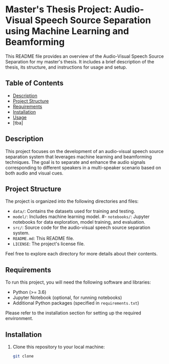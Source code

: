 # Master's Thesis Project: Audio-Visual Speech Source Separation using Machine Learning and Beamforming

This README file provides an overview of the Audio-Visual Speech Source Separation for my master's thesis. It includes a brief description of the thesis,
its structure, and instructions for usage and setup.

## Table of Contents

- [Description](#description)
- [Project Structure](#project-structure)
- [Requirements](#requirements)
- [Installation](#installation)
- [Usage](#usage)
- [tba]

## Description

This project focuses on the development of an audio-visual speech source separation system that leverages machine learning and beamforming techniques. 
The goal is to separate and enhance the audio signals corresponding to different speakers in a multi-speaker scenario based on both audio and visual cues.

## Project Structure

The project is organized into the following directories and files:

- `data/`: Contains the datasets used for training and testing.
- `model/`: Includes machine learning model.
#- `notebooks/`: Jupyter notebooks for data exploration, model training, and evaluation.
- `src/`: Source code for the audio-visual speech source separation system.
- `README.md`: This README file.
- `LICENSE`: The project's license file.

Feel free to explore each directory for more details about their contents.

## Requirements

To run this project, you will need the following software and libraries:

- Python (>= 3.6)
- Jupyter Notebook (optional, for running notebooks)
- Additional Python packages (specified in `requirements.txt`)

Please refer to the installation section for setting up the required environment.

## Installation

1. Clone this repository to your local machine:

   ```bash
   git clone 

